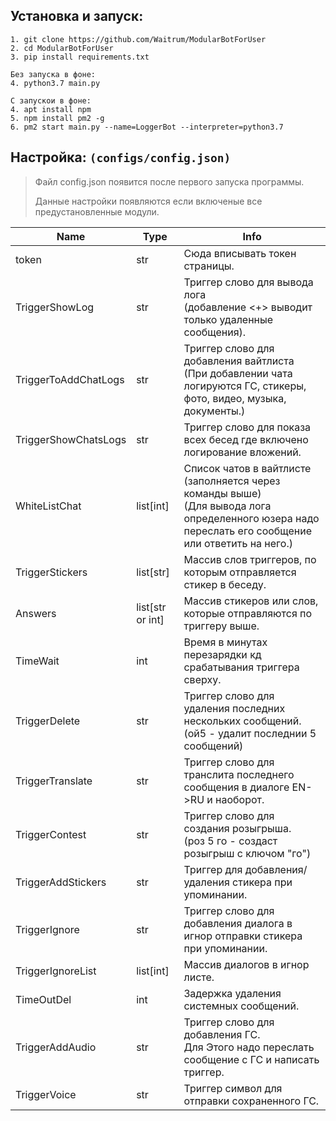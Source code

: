## Установка и запуск:
```
1. git clone https://github.com/Waitrum/ModularBotForUser
2. cd ModularBotForUser
3. pip install requirements.txt

Без запуска в фоне:
4. python3.7 main.py

С запускои в фоне:
4. apt install npm
5. npm install pm2 -g
6. pm2 start main.py --name=LoggerBot --interpreter=python3.7
```




## Настройка: `(configs/config.json)`
> Файл config.json появится после первого запуска программы.
>
> Данные настройки появляются если включеные все предустановленные модули. 

Name                 |       Type       | Info
---                  | ---              | ---
token                | str              | Сюда вписывать токен страницы.
TriggerShowLog       | str              | Триггер слово для вывода лога <br> (добавление <+> выводит только удаленные сообщения).
TriggerToAddChatLogs | str              | Триггер слово для добавления вайтлиста<br>(При добавлении чата логируются ГС, стикеры, фото, видео, музыка, документы.)
TriggerShowChatsLogs | str              | Триггер слово для показа всех бесед где включено логирование вложений.
WhiteListChat        | list[int]        | Список чатов в вайтлисте (заполняется через команды выше)<br>(Для вывода лога определенного юзера надо переслать его сообщение или ответить на него.)
TriggerStickers      | list[str]        | Массив слов триггеров, по которым отправляется стикер в беседу.
Answers              | list[str or int] | Массив стикеров или слов, которые отправляются по триггеру выше.
TimeWait             | int              | Время в минутах перезарядки кд срабатывания триггера сверху.
TriggerDelete        | str              | Триггер слово для удаления последних нескольких сообщений.<br>(ой5 - удалит последнии 5 сообщений)
TriggerTranslate     | str              | Триггер слово для транслита последнего сообщения в диалоге EN->RU и наоборот.
TriggerContest       | str              | Триггер слово для создания розыгрыша.<br>(роз 5 го - создаст розыгрыш с ключом "го")
TriggerAddStickers   | str              | Триггер для добавления/удаления стикера при упоминании.
TriggerIgnore        | str              | Триггер слово для добавления диалога в игнор отправки стикера при упоминании.
TriggerIgnoreList    | list[int]        | Массив диалогов в игнор листе.
TimeOutDel           | int              | Задержка удаления системных сообщений.
TriggerAddAudio      | str              | Триггер слово для добавления ГС.<br> Для Этого надо переслать сообщение с ГС и написать триггер.
TriggerVoice         | str              | Триггер символ для отправки сохраненного ГС.